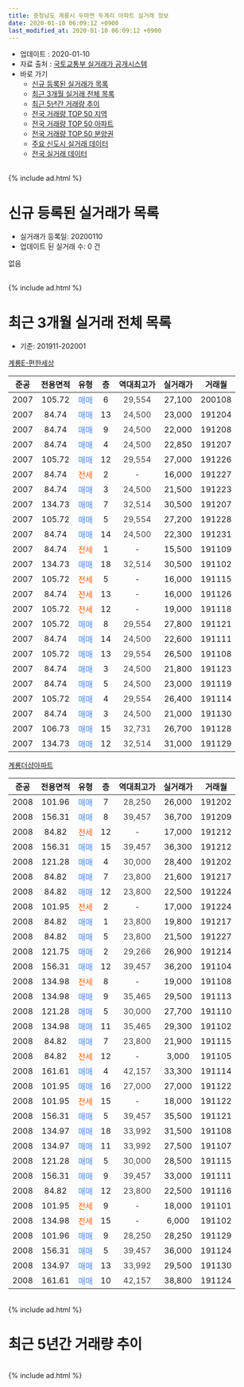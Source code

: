 ```yaml
---
title: 충청남도 계룡시 두마면 두계리 아파트 실거래 정보
date: 2020-01-10 06:09:12 +0900
last_modified_at: 2020-01-10 06:09:12 +0900
---
```


* 업데이트 : 2020-01-10
* 자료 출처 : [국토교통부 실거래가 공개시스템](http://rt.molit.go.kr)
* 바로 가기
    * [신규 등록된 실거래가 목록](#신규-등록된-실거래가-목록)
    * [최근 3개월 실거래 전체 목록](#최근-3개월-실거래-전체-목록)
    * [최근 5년간 거래량 추이](#최근-5년간-거래량-추이)
    * [전국 거래량 TOP 50 지역](https://inasie.github.io/apt-trade-info/최근-3개월-전국에서-가장-거래가-많이-발생한-지역)
    * [전국 거래량 TOP 50 아파트](https://inasie.github.io/apt-trade-info/최근-3개월-전국에서-가장-거래가-많이-발생한-아파트)
    * [전국 거래량 TOP 50 분양권](https://inasie.github.io/apt-trade-info/최근-3개월-전국에서-가장-거래가-많이-발생한-분양권)
    * [주요 신도시 실거래 데이터](https://inasie.github.io/apt-trade-info/주요-신도시)
    * [전국 실거래 데이터](https://inasie.github.io/apt-trade-info/전국)
<br>
{% include ad.html %}
<br>

# 신규 등록된 실거래가 목록
* 실거래가 등록일: 20200110
* 업데이트 된 실거래 수: 0 건

없음

<br>
{% include ad.html %}
<br>

# 최근 3개월 실거래 전체 목록
* 기준: 201911-202001


[계룡E-편한세상](https://search.naver.com/search.naver?query=%EC%B6%A9%EC%B2%AD%EB%82%A8%EB%8F%84+%EA%B3%84%EB%A3%A1%EC%8B%9C+%EB%91%90%EB%A7%88%EB%A9%B4+%EB%91%90%EA%B3%84%EB%A6%AC+%EA%B3%84%EB%A3%A1E-%ED%8E%B8%ED%95%9C%EC%84%B8%EC%83%81)

|준공|전용면적|유형|층|역대최고가|실거래가|거래월|
|:---:|:---:|:---:|:---:|:---:|:---:|:---:|
|2007|105.72|<span style="color:#4285f3">매매</span>|6|<span style="color:#444444">29,554</span>|27,100|200108|
|2007|84.74|<span style="color:#4285f3">매매</span>|13|<span style="color:#444444">24,500</span>|23,000|191204|
|2007|84.74|<span style="color:#4285f3">매매</span>|9|<span style="color:#444444">24,500</span>|22,000|191208|
|2007|84.74|<span style="color:#4285f3">매매</span>|4|<span style="color:#444444">24,500</span>|22,850|191207|
|2007|105.72|<span style="color:#4285f3">매매</span>|12|<span style="color:#444444">29,554</span>|27,000|191226|
|2007|84.74|<span style="color:#ff5a00">전세</span>|2|<span style="color:#444444">-</span>|16,000|191227|
|2007|84.74|<span style="color:#4285f3">매매</span>|3|<span style="color:#444444">24,500</span>|21,500|191223|
|2007|134.73|<span style="color:#4285f3">매매</span>|7|<span style="color:#444444">32,514</span>|30,500|191207|
|2007|105.72|<span style="color:#4285f3">매매</span>|5|<span style="color:#444444">29,554</span>|27,200|191228|
|2007|84.74|<span style="color:#4285f3">매매</span>|14|<span style="color:#444444">24,500</span>|22,300|191231|
|2007|84.74|<span style="color:#ff5a00">전세</span>|1|<span style="color:#444444">-</span>|15,500|191109|
|2007|134.73|<span style="color:#4285f3">매매</span>|18|<span style="color:#444444">32,514</span>|30,500|191102|
|2007|105.72|<span style="color:#ff5a00">전세</span>|5|<span style="color:#444444">-</span>|16,000|191115|
|2007|84.74|<span style="color:#ff5a00">전세</span>|13|<span style="color:#444444">-</span>|16,000|191126|
|2007|105.72|<span style="color:#ff5a00">전세</span>|12|<span style="color:#444444">-</span>|19,000|191118|
|2007|105.72|<span style="color:#4285f3">매매</span>|8|<span style="color:#444444">29,554</span>|27,800|191121|
|2007|84.74|<span style="color:#4285f3">매매</span>|14|<span style="color:#444444">24,500</span>|22,600|191111|
|2007|105.72|<span style="color:#4285f3">매매</span>|13|<span style="color:#444444">29,554</span>|26,500|191108|
|2007|84.74|<span style="color:#4285f3">매매</span>|3|<span style="color:#444444">24,500</span>|21,800|191123|
|2007|84.74|<span style="color:#4285f3">매매</span>|5|<span style="color:#444444">24,500</span>|23,000|191119|
|2007|105.72|<span style="color:#4285f3">매매</span>|4|<span style="color:#444444">29,554</span>|26,400|191114|
|2007|84.74|<span style="color:#4285f3">매매</span>|3|<span style="color:#444444">24,500</span>|21,000|191130|
|2007|106.73|<span style="color:#4285f3">매매</span>|15|<span style="color:#444444">32,731</span>|26,700|191128|
|2007|134.73|<span style="color:#4285f3">매매</span>|12|<span style="color:#444444">32,514</span>|31,000|191129|

[계룡더샵아파트](https://search.naver.com/search.naver?query=%EC%B6%A9%EC%B2%AD%EB%82%A8%EB%8F%84+%EA%B3%84%EB%A3%A1%EC%8B%9C+%EB%91%90%EB%A7%88%EB%A9%B4+%EB%91%90%EA%B3%84%EB%A6%AC+%EA%B3%84%EB%A3%A1%EB%8D%94%EC%83%B5%EC%95%84%ED%8C%8C%ED%8A%B8)

|준공|전용면적|유형|층|역대최고가|실거래가|거래월|
|:---:|:---:|:---:|:---:|:---:|:---:|:---:|
|2008|101.96|<span style="color:#4285f3">매매</span>|7|<span style="color:#444444">28,250</span>|26,000|191202|
|2008|156.31|<span style="color:#4285f3">매매</span>|8|<span style="color:#444444">39,457</span>|36,700|191209|
|2008|84.82|<span style="color:#ff5a00">전세</span>|12|<span style="color:#444444">-</span>|17,000|191212|
|2008|156.31|<span style="color:#4285f3">매매</span>|15|<span style="color:#444444">39,457</span>|36,300|191212|
|2008|121.28|<span style="color:#4285f3">매매</span>|4|<span style="color:#444444">30,000</span>|28,400|191202|
|2008|84.82|<span style="color:#4285f3">매매</span>|7|<span style="color:#444444">23,800</span>|21,600|191217|
|2008|84.82|<span style="color:#4285f3">매매</span>|12|<span style="color:#444444">23,800</span>|22,500|191224|
|2008|101.95|<span style="color:#ff5a00">전세</span>|2|<span style="color:#444444">-</span>|17,000|191224|
|2008|84.82|<span style="color:#4285f3">매매</span>|1|<span style="color:#444444">23,800</span>|19,800|191217|
|2008|84.82|<span style="color:#4285f3">매매</span>|5|<span style="color:#444444">23,800</span>|21,500|191227|
|2008|121.75|<span style="color:#4285f3">매매</span>|2|<span style="color:#444444">29,266</span>|26,900|191214|
|2008|156.31|<span style="color:#4285f3">매매</span>|12|<span style="color:#444444">39,457</span>|36,200|191104|
|2008|134.98|<span style="color:#ff5a00">전세</span>|8|<span style="color:#444444">-</span>|19,000|191108|
|2008|134.98|<span style="color:#4285f3">매매</span>|9|<span style="color:#444444">35,465</span>|29,500|191113|
|2008|121.28|<span style="color:#4285f3">매매</span>|5|<span style="color:#444444">30,000</span>|27,700|191110|
|2008|134.98|<span style="color:#4285f3">매매</span>|11|<span style="color:#444444">35,465</span>|29,300|191102|
|2008|84.82|<span style="color:#4285f3">매매</span>|7|<span style="color:#444444">23,800</span>|21,900|191115|
|2008|84.82|<span style="color:#ff5a00">전세</span>|12|<span style="color:#444444">-</span>|3,000|191105|
|2008|161.61|<span style="color:#4285f3">매매</span>|4|<span style="color:#444444">42,157</span>|33,300|191114|
|2008|101.95|<span style="color:#4285f3">매매</span>|16|<span style="color:#444444">27,000</span>|27,000|191122|
|2008|101.95|<span style="color:#ff5a00">전세</span>|15|<span style="color:#444444">-</span>|18,000|191122|
|2008|156.31|<span style="color:#4285f3">매매</span>|5|<span style="color:#444444">39,457</span>|35,500|191121|
|2008|134.97|<span style="color:#4285f3">매매</span>|18|<span style="color:#444444">33,992</span>|31,500|191108|
|2008|134.97|<span style="color:#4285f3">매매</span>|11|<span style="color:#444444">33,992</span>|27,500|191107|
|2008|121.28|<span style="color:#4285f3">매매</span>|5|<span style="color:#444444">30,000</span>|28,500|191115|
|2008|156.31|<span style="color:#4285f3">매매</span>|9|<span style="color:#444444">39,457</span>|33,000|191111|
|2008|84.82|<span style="color:#4285f3">매매</span>|12|<span style="color:#444444">23,800</span>|22,500|191116|
|2008|101.95|<span style="color:#ff5a00">전세</span>|9|<span style="color:#444444">-</span>|18,000|191101|
|2008|134.98|<span style="color:#ff5a00">전세</span>|15|<span style="color:#444444">-</span>|6,000|191102|
|2008|101.96|<span style="color:#4285f3">매매</span>|9|<span style="color:#444444">28,250</span>|28,250|191129|
|2008|156.31|<span style="color:#4285f3">매매</span>|5|<span style="color:#444444">39,457</span>|36,000|191124|
|2008|134.97|<span style="color:#4285f3">매매</span>|13|<span style="color:#444444">33,992</span>|29,500|191130|
|2008|161.61|<span style="color:#4285f3">매매</span>|10|<span style="color:#444444">42,157</span>|38,800|191124|


<br>
{% include ad.html %}
<br>

# 최근 5년간 거래량 추이


<div style="width:100%;">
    <canvas id="deal_progress" height="200"></canvas>
</div>

<script>
new Chart(document.getElementById("deal_progress"), {
    type: 'line',
    data: {
        labels: ['201501','201502','201503','201504','201505','201506','201507','201508','201509','201510','201511','201512','201601','201602','201603','201604','201605','201606','201607','201608','201609','201610','201611','201612','201701','201702','201703','201704','201705','201706','201707','201708','201709','201710','201711','201712','201801','201802','201803','201804','201805','201806','201807','201808','201809','201810','201811','201812','201901','201902','201903','201904','201905','201906','201907','201908','201909','201910','201911','201912','202001'],
        datasets: [{
            label: '매매',
            pointRadius: 1,
            data: [10, 9, 9, 7, 9, 9, 4, 14, 9, 16, 19, 8, 19, 12, 16, 10, 12, 14, 7, 6, 11, 66, 25, 7, 5, 5, 15, 14, 9, 17, 9, 14, 11, 9, 12, 7, 12, 7, 9, 5, 7, 11, 5, 12, 3, 5, 5, 7, 9, 6, 5, 9, 10, 13, 7, 14, 11, 16, 27, 17, 1],
            borderColor: "rgba(255, 201, 14, 1)",
            backgroundColor: "rgba(255, 201, 14, 0.5)",
            fill: false,
            lineTension: 0
        },{
            label: '전월세',
            pointRadius: 1,
            data: [11, 9, 12, 4, 10, 11, 4, 7, 14, 9, 10, 5, 19, 12, 5, 5, 4, 10, 6, 7, 7, 7, 9, 20, 11, 16, 17, 7, 9, 9, 5, 10, 9, 7, 13, 10, 17, 9, 9, 3, 11, 5, 4, 6, 8, 9, 4, 10, 16, 12, 10, 0, 6, 8, 4, 7, 5, 8, 9, 3, 0],
            borderColor: "rgba(0, 141, 185, 1)",
            backgroundColor: "rgba(0, 141, 185, 0.5)",
            fill: false,
            lineTension: 0
        }
        ]
    },
    options: {
        responsive: true,
        title: {
            display: false
        },
        tooltips: {
            mode: 'index',
            intersect: false
        },
        hover: {
            mode: 'nearest',
            intersect: true
        },
        scales: {
            xAxes: [{
                display: true,
                scaleLabel: {
                    display: true,
                    labelString: '년/월'
                }
            }],
            yAxes: [{
                display: true,
                ticks: {
                    suggestedMin: 0,
                },
                scaleLabel: {
                    display: true,
                    labelString: '실거래 수'
                }
            }]
        }
    }
});

</script>


<br>
{% include ad.html %}
<br>

